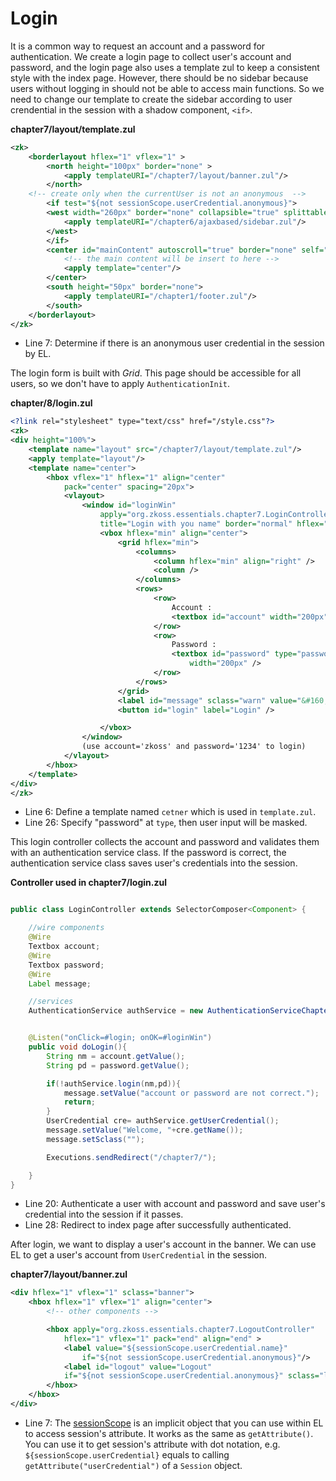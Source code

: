 # Login

It is a common way to request an account and a password for
authentication. We create a login page to collect user's account and
password, and the login page also uses a template zul to keep a
consistent style with the index page. However, there should be no sidebar because users without logging in should not be able to access main functions. So we need to change our template to create the sidebar according to user crendential in the session with a shadow component, `<if>`.

**chapter7/layout/template.zul**

```xml
<zk>
	<borderlayout hflex="1" vflex="1" >
		<north height="100px" border="none" >
			<apply templateURI="/chapter7/layout/banner.zul"/>
		</north>
	<!-- create only when the currentUser is not an anonymous  -->
		<if test="${not sessionScope.userCredential.anonymous}">
		<west width="260px" border="none" collapsible="true" splittable="true" minsize="300">
			<apply templateURI="/chapter6/ajaxbased/sidebar.zul"/>
		</west>
		</if>
		<center id="mainContent" autoscroll="true" border="none" self="@insert(content)">
			<!-- the main content will be insert to here -->
			<apply template="center"/>
		</center>
		<south height="50px" border="none">
			<apply templateURI="/chapter1/footer.zul"/>
		</south>
	</borderlayout>
</zk>
```

-   Line 7: Determine if there is an anonymous user credential in the session by EL.


The login form is built with *Grid*. This page should be accessible for
all users, so we don't have to apply `AuthenticationInit`.

**chapter/8/login.zul**

```xml
<?link rel="stylesheet" type="text/css" href="/style.css"?>
<zk>
<div height="100%">
	<template name="layout" src="/chapter7/layout/template.zul"/>
	<apply template="layout"/>
	<template name="center">
		<hbox vflex="1" hflex="1" align="center"
			pack="center" spacing="20px">
			<vlayout>
				<window id="loginWin"
					apply="org.zkoss.essentials.chapter7.LoginController"
					title="Login with you name" border="normal" hflex="min">
					<vbox hflex="min" align="center">
						<grid hflex="min">
							<columns>
								<column hflex="min" align="right" />
								<column />
							</columns>
							<rows>
								<row>
									Account :
									<textbox id="account" width="200px" />
								</row>
								<row>
									Password :
									<textbox id="password" type="password"
										width="200px" />
								</row>
							</rows>
						</grid>
						<label id="message" sclass="warn" value="&#160;" />
						<button id="login" label="Login" />

					</vbox>
				</window>
				(use account='zkoss' and password='1234' to login)
			</vlayout>
		</hbox>
	</template>
</div>
</zk>
```

-   Line 6: Define a template named `cetner` which is used in `template.zul`.
-   Line 26: Specify "password" at `type`, then user input will be
    masked.

This login controller collects the account and password and validates
them with an authentication service class. If the password is correct,
the authentication service class saves user's credentials into the
session.

**Controller used in chapter7/login.zul**

```java

public class LoginController extends SelectorComposer<Component> {

    //wire components
    @Wire
    Textbox account;
    @Wire
    Textbox password;
    @Wire
    Label message;

    //services
    AuthenticationService authService = new AuthenticationServiceChapter7Impl();


    @Listen("onClick=#login; onOK=#loginWin")
    public void doLogin(){
        String nm = account.getValue();
        String pd = password.getValue();

        if(!authService.login(nm,pd)){
            message.setValue("account or password are not correct.");
            return;
        }
        UserCredential cre= authService.getUserCredential();
        message.setValue("Welcome, "+cre.getName());
        message.setSclass("");

        Executions.sendRedirect("/chapter7/");

    }
}
```

-   Line 20: Authenticate a user with account and password and save
    user's credential into the session if it passes.
-   Line 28: Redirect to index page after successfully authenticated.

After login, we want to display a user's account in the banner. We can
use EL to get a user's account from `UserCredential` in the session.

**chapter7/layout/banner.zul**

```xml
<div hflex="1" vflex="1" sclass="banner">
    <hbox hflex="1" vflex="1" align="center">
        <!-- other components -->

        <hbox apply="org.zkoss.essentials.chapter7.LogoutController"
            hflex="1" vflex="1" pack="end" align="end" >
            <label value="${sessionScope.userCredential.name}"
                if="${not sessionScope.userCredential.anonymous}"/>
            <label id="logout" value="Logout"
            if="${not sessionScope.userCredential.anonymous}" sclass="logout"/>
        </hbox>
    </hbox>
</div>
```

-   Line 7: The [
    sessionScope](ZUML_Reference/EL_Expressions/Implicit_Objects/sessionScope "wikilink")
    is an implicit object that you can use within EL to access session's
    attribute. It works as the same as `getAttribute()`. You can use it
    to get session's attribute with dot notation, e.g.
    `${sessionScope.userCredential}` equals to calling
    `getAttribute("userCredential")` of a `Session` object.
